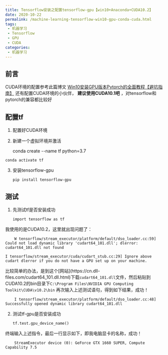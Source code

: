 ```yaml
---
title: Tensorflow安装之配置tensorflow-gpu【win10+Anaconda+CUDA10.2】
date: 2020-10-22
permalink: /machine-learning-tensorflow-win10-gpu-conda-cuda.html
tags:
 - 机器学习
 - Tensorflow
 - GPU
 - CUDA 
categories:
 - 机器学习
---
```


## 前言

CUDA环境的配置参考此篇博文
[Win10安装GPU版本Pytorch的全面教程【避坑指南】](https://guangmujun.cn/archives/331)
还有配置CUDA环境的小伙伴， **建议使用CUDA10.1吧** ，对tensorflow和pytorch的兼容都比较好

## 配置tf

  1. 配置好CUDA环境

  2. 新建一个虚拟环境并激活 
        
        conda create --name tf python=3.7

    conda activate tf


  3. 安装tensorflow-gpu 
        
        `pip install tensorflow-gpu`


## 测试

  1. 先测试tf是否安装成功 
        
        `import tensorflow as tf`


我使用的是CUDA10.2，这里就出现问题了：


        W tensorflow/stream_executor/platform/default/dso_loader.cc:59] Could not load dynamic library 'cudart64_101.dll'; dlerror: cudart64_101.dll not found
    
    I tensorflow/stream_executor/cuda/cudart_stub.cc:29] Ignore above cudart dlerror if you do not have a GPU set up on your machine.


比较简单的办法，是到这个[网站](https://cn.dll-
files.com/cudart64_101.dll.html)下载`cudart64_101.dll`文件，然后粘贴到CUDA10.2的bin目录下`C:\Program
Files\NVIDIA GPU Computing Toolkit\CUDA\v10.2\bin` 再次输入上述测试语句，得到如下结果，成功！


        I tensorflow/stream_executor/platform/default/dso_loader.cc:48] Successfully opened dynamic library cudart64_101.dll


  2. 测试tf-gpu是否安装成功 
        
        `tf.test.gpu_device_name()`


终端输入上述指令，最后一行显示如下，即我电脑显卡的名称，成功！


        StreamExecutor device (0): GeForce GTX 1660 SUPER, Compute Capability 7.5


